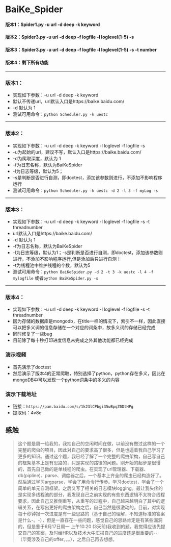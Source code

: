 # BaiKe_Spider
#### 版本1：Spider1.py -u url -d deep -k keyword
#### 版本2：Spider3.py -u url -d deep -f logfile -l loglevel(1-5)  -s
#### 版本3：Spider3.py -u url -d deep -f logfile -l loglevel(1-5)  -s -t number
#### 版本4：剩下所有功能

---
### 版本1：
  
- 实现如下参数：-u url -d deep -k keyword 
- 默认不传递url，url默认入口是https://baike.baidu.com/
- -d 默认为 1
- 测试可用命令：`python Scheduler.py -k uestc `
---
### 版本2： 

- 实现如下参数：-u url -d deep -k keyword -l loglevel -f logfile -s
- -u为起始的url，建议不写，默认入口是https://baike.baidu.com/
- -d为爬取深度，默认为 1
- -f为日志名称，默认为BaiKeSpider
- -l为日志等级，默认为5；
- -s是判断是否进行自测，即doctest，添加该参数则进行，不添加不影响程序运行
- 测试可用命令：`python Scheduler.py -k uestc -d 2 -l 3 -f myLog -s`
---
### 版本3：
  
- 实现如下参数：-u url -d deep -k keyword -l loglevel -f logfile -s -t threadnumber
- url默认入口是https://baike.baidu.com/ 
- -d 默认为 1
- -f为日志名称，默认为BaiKeSpider
- -l为日志等级，默认为1；-s是判断是否进行自测，即doctest，添加该参数则进行，不添加不影响程序运行,但是添加后只进行自测！
- -t为线程池中维护线程的个数，默认为5
- 测试可用命令：`python BaiKeSpider.py -d 2 -t 3 -k uestc -l 4 -f mylogfile` 或者`python BaiKeSpider.py -s`
---
### 版本4：
- 实现如下参数：-u url -d deep -k keyword -l loglevel -f logfile -s -t threadnumber
- 因为存储的数据库是mongodb，在title一样的情况下，索引不一样，因此直接可以把多义词的信息存储在一个对应的词条中，故多义词的存储已经完成
- 同时修复了一些bug
- 目前除了每十秒打印进度信息未完成之外其他功能都已经完成

### 演示视频
- 首先演示了doctest
- 然后演示了版本4的正常爬取，特别选择了python，python存在多义，因此在mongoDB中可以发现一个python词条中的多义的内容
### 演示下载地址
- 链接：`https://pan.baidu.com/s/1k23lCPbgi35wBpqZ0DtHPg`
- 提取码：4v8e 

## 感触 ##
> 这个题是周一给我的，我抽自己的空闲时间在做，以前没有做过这样的一个完整的爬虫的项目，因此对自己的要求高了很多，但是也逼着我自己学习了更多的知识。通过这个题，我已经了解了一个完整的爬虫架构，自己写自己的框架基本上是有思路的，只是实现的路径的问题。刚开始的起步是很慢的，首先自己做的是单线程的爬虫。在实现了url管理器、下载器、db(pipline)、parse、调度器之后，一个基本上齐全的爬虫已经构造好了。然后通过学习argparse，学会了用命令行传参。学习doctest，学会了一个简单的单元自测框架。之后又写了相关的日志模块logging。最让我头疼的是实现多线程池的部分，我发现自己之前实现的有些东西逻辑不太符合线程要求，因此自己又推倒重写，从重写的过程中，自己越来越明白了其中的逻辑关系，在写出更好的爬虫架构之后，自己当然是很激动的。目前，对实现每十秒钟报一次进度是有一些思路的（基于自己的理解，不知道标准的答案是什么-。-），但是一直存在一些问题，感觉自己的思路肯定是有某些漏洞的，但是鉴于6月17日周一 上午10:20 (3天前)我收到的题，我觉得应该先提交自己的答案，及时给HR以及技术大牛汇报自己的进度还是很重要的--（毕竟涉及自己的offer。。。），之后自己再去想想。
